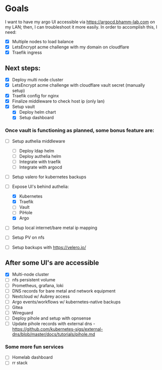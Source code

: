 # Goals
I want to have my argo UI accessible via https://argocd.bhamm-lab.com on my LAN; then, I can troubleshoot it more easily. In order to accomplish this, I need:
- [x] Multiple nodes to load balance
- [x] LetsEncrypt acme challenge with my domain on cloudflare
- [x] Traefik ingress

## Next steps:
- [x] Deploy multi node cluster
- [x] LetsEncrypt acme challenge with cloudflare vault secret (manually setup)
- [x] Traefik config for nginx
- [x] Finalize middleware to check host ip (only lan)
- [x] Setup vault
  - [x] Deploy helm chart
  - [x] Setup dashboard

### Once vault is functioning as planned, some bonus feature are:
- [ ] Setup authelia middleware
  - [ ] Deploy ldap helm
  - [ ] Deploy authelia helm
  - [ ] Integrate with traefik
  - [ ] Integrate with argocd
- [ ] Setup valero for kubernetes backups
- [ ] Expose UI's behind authelia:
  - [x] Kubernetes
  - [x] Traefik
  - [ ] Vault
  - [ ] PiHole
  - [x] Argo
- [ ] Setup local internet/bare metal ip mapping
- [ ] Setup PV on nfs
- [ ] Setup backups with https://velero.io/


## After some UI's are accessible
- [x] Multi-node cluster
- [ ] nfs persistent volume
- [ ] Prometheus, grafana, loki
- [ ] DNS records for bare metal and network equipment
- [ ] Nextcloud w/ Aubrey access
- [ ] Argo events/workflows w/ kubernetes-native backups
- [ ] Gitea
- [ ] Wireguard
- [ ] Deploy pihole and setup with opnsense
- [ ] Update pihole records with external dns - https://github.com/kubernetes-sigs/external-dns/blob/master/docs/tutorials/pihole.md

### Some more fun services
- [ ] Homelab dashboard
- [ ] rr stack

